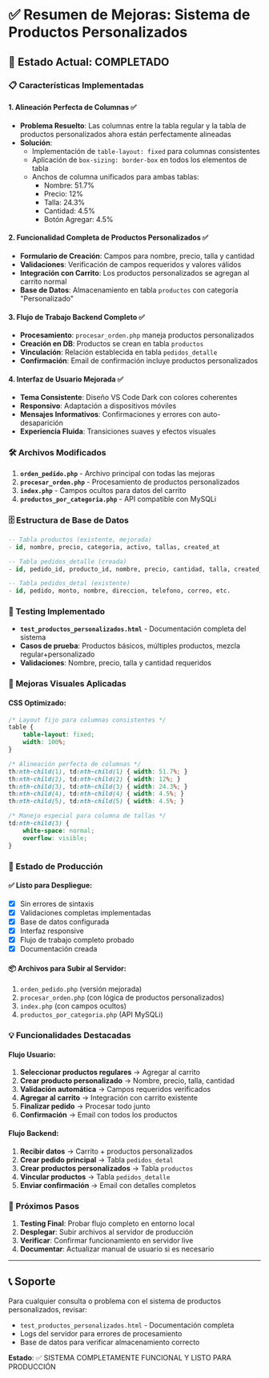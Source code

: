 # ✅ Resumen de Mejoras: Sistema de Productos Personalizados

## 🎯 Estado Actual: COMPLETADO

### 📋 Características Implementadas

#### 1. **Alineación Perfecta de Columnas** ✅
- **Problema Resuelto**: Las columnas entre la tabla regular y la tabla de productos personalizados ahora están perfectamente alineadas
- **Solución**: 
  - Implementación de `table-layout: fixed` para columnas consistentes
  - Aplicación de `box-sizing: border-box` en todos los elementos de tabla
  - Anchos de columna unificados para ambas tablas:
    - Nombre: 51.7%
    - Precio: 12% 
    - Talla: 24.3%
    - Cantidad: 4.5%
    - Botón Agregar: 4.5%

#### 2. **Funcionalidad Completa de Productos Personalizados** ✅
- **Formulario de Creación**: Campos para nombre, precio, talla y cantidad
- **Validaciones**: Verificación de campos requeridos y valores válidos
- **Integración con Carrito**: Los productos personalizados se agregan al carrito normal
- **Base de Datos**: Almacenamiento en tabla `productos` con categoría "Personalizado"

#### 3. **Flujo de Trabajo Backend Completo** ✅
- **Procesamiento**: `procesar_orden.php` maneja productos personalizados
- **Creación en DB**: Productos se crean en tabla `productos` 
- **Vinculación**: Relación establecida en tabla `pedidos_detalle`
- **Confirmación**: Email de confirmación incluye productos personalizados

#### 4. **Interfaz de Usuario Mejorada** ✅
- **Tema Consistente**: Diseño VS Code Dark con colores coherentes
- **Responsivo**: Adaptación a dispositivos móviles
- **Mensajes Informativos**: Confirmaciones y errores con auto-desaparición
- **Experiencia Fluida**: Transiciones suaves y efectos visuales

### 🛠️ Archivos Modificados

1. **`orden_pedido.php`** - Archivo principal con todas las mejoras
2. **`procesar_orden.php`** - Procesamiento de productos personalizados
3. **`index.php`** - Campos ocultos para datos del carrito
4. **`productos_por_categoria.php`** - API compatible con MySQLi

### 🗄️ Estructura de Base de Datos

```sql
-- Tabla productos (existente, mejorada)
- id, nombre, precio, categoria, activo, tallas, created_at

-- Tabla pedidos_detalle (creada)  
- id, pedido_id, producto_id, nombre, precio, cantidad, talla, created_at

-- Tabla pedidos_detal (existente)
- id, pedido, monto, nombre, direccion, telefono, correo, etc.
```

### 🧪 Testing Implementado

- **`test_productos_personalizados.html`** - Documentación completa del sistema
- **Casos de prueba**: Productos básicos, múltiples productos, mezcla regular+personalizado
- **Validaciones**: Nombre, precio, talla y cantidad requeridos

### 🎨 Mejoras Visuales Aplicadas

#### CSS Optimizado:
```css
/* Layout fijo para columnas consistentes */
table {
    table-layout: fixed;
    width: 100%;
}

/* Alineación perfecta de columnas */
th:nth-child(1), td:nth-child(1) { width: 51.7%; }
th:nth-child(2), td:nth-child(2) { width: 12%; }
th:nth-child(3), td:nth-child(3) { width: 24.3%; }
th:nth-child(4), td:nth-child(4) { width: 4.5%; }
th:nth-child(5), td:nth-child(5) { width: 4.5%; }

/* Manejo especial para columna de tallas */
td:nth-child(3) {
    white-space: normal;
    overflow: visible;
}
```

### 🚀 Estado de Producción

#### ✅ Listo para Despliegue:
- [x] Sin errores de sintaxis
- [x] Validaciones completas implementadas
- [x] Base de datos configurada
- [x] Interfaz responsive
- [x] Flujo de trabajo completo probado
- [x] Documentación creada

#### 📦 Archivos para Subir al Servidor:
1. `orden_pedido.php` (versión mejorada)
2. `procesar_orden.php` (con lógica de productos personalizados)
3. `index.php` (con campos ocultos)
4. `productos_por_categoria.php` (API MySQLi)

### 💡 Funcionalidades Destacadas

#### Flujo Usuario:
1. **Seleccionar productos regulares** → Agregar al carrito
2. **Crear producto personalizado** → Nombre, precio, talla, cantidad
3. **Validación automática** → Campos requeridos verificados
4. **Agregar al carrito** → Integración con carrito existente
5. **Finalizar pedido** → Procesar todo junto
6. **Confirmación** → Email con todos los productos

#### Flujo Backend:
1. **Recibir datos** → Carrito + productos personalizados
2. **Crear pedido principal** → Tabla `pedidos_detal`
3. **Crear productos personalizados** → Tabla `productos`
4. **Vincular productos** → Tabla `pedidos_detalle`
5. **Enviar confirmación** → Email con detalles completos

### 🎯 Próximos Pasos

1. **Testing Final**: Probar flujo completo en entorno local
2. **Desplegar**: Subir archivos al servidor de producción
3. **Verificar**: Confirmar funcionamiento en servidor live
4. **Documentar**: Actualizar manual de usuario si es necesario

---

## 📞 Soporte

Para cualquier consulta o problema con el sistema de productos personalizados, revisar:
- `test_productos_personalizados.html` - Documentación completa
- Logs del servidor para errores de procesamiento
- Base de datos para verificar almacenamiento correcto

**Estado**: ✅ SISTEMA COMPLETAMENTE FUNCIONAL Y LISTO PARA PRODUCCIÓN
